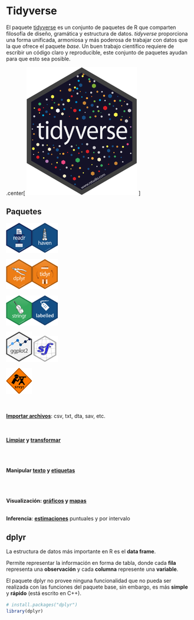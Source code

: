 # Tidyverse

El paquete [tidyverse](https://www.tidyverse.org) es un conjunto de paquetes de R que comparten filosofía de diseño, gramática y estructura de datos. *tidyverse* proporciona una forma unificada, armoniosa y más poderosa de trabajar con datos que la que ofrece el paquete *base*.
Un buen trabajo científico requiere de escribir un código claro y reproducible, este conjunto de paquetes ayudan para que esto sea posible.

.center[
<img src="https://raw.githubusercontent.com/calcita/Curso-rECH/master/images/tidyverse.png" width="300px" />
]

## Paquetes 


<img src="https://raw.githubusercontent.com/calcita/Curso-rECH/master/images/readr.png" width="70px" /><img src="https://raw.githubusercontent.com/calcita/Curso-rECH/master/images/haven.png" width="70px" />

<img src="https://raw.githubusercontent.com/calcita/Curso-rECH/master/images/dplyr.png" width="70px" /><img src="https://raw.githubusercontent.com/calcita/Curso-rECH/master/images/tidyr.png" width="70px" />

<img src="https://raw.githubusercontent.com/calcita/Curso-rECH/master/images/stringr.png" width="70px" /><img src="https://raw.githubusercontent.com/calcita/Curso-rECH/master/images/labelled.png" width="70px" />

<img src="https://raw.githubusercontent.com/calcita/Curso-rECH/master/images/ggplot2.png" width="70px" /><img src="https://raw.githubusercontent.com/calcita/Curso-rECH/master/images/sf.gif" width="70px" />

<img src="https://raw.githubusercontent.com/calcita/Curso-rECH/master/images/srvyr.png" width="70px" />


<br><br>
**[Importar archivos](https://github.com/rstudio/cheatsheets/raw/master/translations/spanish/data-import-cheatsheet_Spanish.pdf)**: csv, txt, dta, sav, etc.
<br><br><br>

**[Limpiar](https://github.com/rstudio/cheatsheets/raw/master/data-import.pdf) y [transformar](https://github.com/rstudio/cheatsheets/raw/master/data-transformation.pdf)**
<br><br><br><br>

**Manipular [texto](https://github.com/rstudio/cheatsheets/raw/master/translations/spanish/strings_Spanish.pdf) y [etiquetas](http://larmarange.github.io/labelled/index.html)**
<br><br><br><br>

**Visualización: [gráficos](https://github.com/rstudio/cheatsheets/raw/master/translations/spanish/ggplot2.pdf) y [mapas](https://github.com/rstudio/cheatsheets/raw/master/sf.pdf)**
<br><br>

**Inferencia**: [**estimaciones**](http://gdfe.co/srvyr/) puntuales y por intervalo


## dplyr



La estructura de datos más importante en R es el **data frame**.

Permite representar la información en forma de tabla, donde cada **fila** representa una **observación** y cada **columna** represente una **variable**.

El paquete dplyr no provee ninguna funcionalidad que no pueda ser realizada con las funciones del paquete base, sin embargo, es más **simple** y **rápido** (está escrito en C++).


```r
# install.packages("dplyr")
library(dplyr)
```

<!-- - Todas las funciones del paquete tiene la particularidad de que su primer argumento es el data frame al que le realizará la operación, mientras que los subsiguiente argumentos describen como realizar tal operación. Finalmente el resultado de todas estas funciones es un nuevo data frame. -->

 <!-- dplyr::summarise() --> 

<!-- Calcula resumen de variables. -->

<!-- Se puede utilizar cualquier función que cumpla con que lo datos de entrada sean numéricos y como salida se entregue una constante. -->

<!-- Si la variable tiene datos faltantes se puede calcular el promedio sin considerarlos -->


